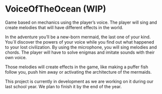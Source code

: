 # VoiceOfTheOcean (WIP)
Game based on mechanics using the player’s voice. The player will sing and create melodies that will have different effects in the world.

In the adventure you’ll be a new-born mermaid, the last one of your kind. You´ll discover the powers of your voice while you find out what happened to your lost civilization. By using the microphone, you will sing melodies and chords. The player will have to solve enigmas and imitate sounds with their own voice.

Those melodies will create effects in the game, like making a puffer fish follow you, push him away or activating the architecture of the mermaids.

This project is currently in development as we are working on it during our last school year. We plan to finish it by the end of the year.
